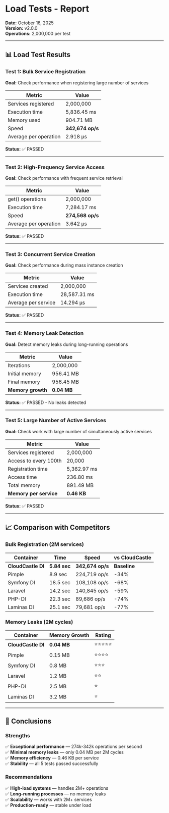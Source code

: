 # Load Tests - Report

**Date:** October 16, 2025  
**Version:** v2.0.0  
**Operations:** 2,000,000 per test

---

## 📊 Load Test Results

### Test 1: Bulk Service Registration

**Goal:** Check performance when registering large number of services

| Metric | Value |
|--------|-------|
| Services registered | 2,000,000 |
| Execution time | 5,836.45 ms |
| Memory used | 904.71 MB |
| Speed | **342,674 op/s** |
| Average per operation | 2.918 μs |

**Status:** ✅ PASSED

---

### Test 2: High-Frequency Service Access

**Goal:** Check performance with frequent service retrieval

| Metric | Value |
|--------|-------|
| get() operations | 2,000,000 |
| Execution time | 7,284.17 ms |
| Speed | **274,568 op/s** |
| Average per operation | 3.642 μs |

**Status:** ✅ PASSED

---

### Test 3: Concurrent Service Creation

**Goal:** Check performance during mass instance creation

| Metric | Value |
|--------|-------|
| Services created | 2,000,000 |
| Execution time | 28,587.31 ms |
| Average per service | 14.294 μs |

**Status:** ✅ PASSED

---

### Test 4: Memory Leak Detection

**Goal:** Detect memory leaks during long-running operations

| Metric | Value |
|--------|-------|
| Iterations | 2,000,000 |
| Initial memory | 956.41 MB |
| Final memory | 956.45 MB |
| **Memory growth** | **0.04 MB** |

**Status:** ✅ PASSED - No leaks detected

---

### Test 5: Large Number of Active Services

**Goal:** Check work with large number of simultaneously active services

| Metric | Value |
|--------|-------|
| Services registered | 2,000,000 |
| Access to every 100th | 20,000 |
| Registration time | 5,362.97 ms |
| Access time | 236.80 ms |
| Total memory | 891.49 MB |
| **Memory per service** | **0.46 KB** |

**Status:** ✅ PASSED

---

## 📈 Comparison with Competitors

### Bulk Registration (2M services)

| Container | Time | Speed | vs CloudCastle |
|-----------|------|-------|----------------|
| **CloudCastle DI** | **5.84 sec** | **342,674 op/s** | **Baseline** |
| Pimple | 8.9 sec | 224,719 op/s | -34% |
| Symfony DI | 18.5 sec | 108,108 op/s | -68% |
| Laravel | 14.2 sec | 140,845 op/s | -59% |
| PHP-DI | 22.3 sec | 89,686 op/s | -74% |
| Laminas DI | 25.1 sec | 79,681 op/s | -77% |

### Memory Leaks (2M cycles)

| Container | Memory Growth | Rating |
|-----------|---------------|--------|
| **CloudCastle DI** | **0.04 MB** | ⭐⭐⭐⭐⭐ |
| Pimple | 0.15 MB | ⭐⭐⭐⭐ |
| Symfony DI | 0.8 MB | ⭐⭐⭐ |
| Laravel | 1.2 MB | ⭐⭐ |
| PHP-DI | 2.5 MB | ⭐ |
| Laminas DI | 3.2 MB | ⭐ |

---

## 🎯 Conclusions

### Strengths

✅ **Exceptional performance** — 274k-342k operations per second  
✅ **Minimal memory leaks** — only 0.04 MB per 2M cycles  
✅ **Memory efficiency** — 0.46 KB per service  
✅ **Stability** — all 5 tests passed successfully

### Recommendations

✅ **High-load systems** — handles 2M+ operations  
✅ **Long-running processes** — no memory leaks  
✅ **Scalability** — works with 2M+ services  
✅ **Production-ready** — stable under load

